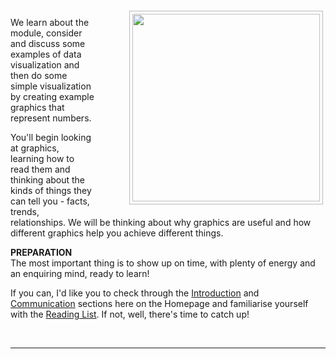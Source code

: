 <div style="float:right">
<!---img src="https://staff.city.ac.uk/~jad7/sg2047/pics/week01.preparation.jpeg" width=300 style="border:1px #bbb solid; margin:4px; padding:4px; margin-left:4em" /--->
<img src="https://jsndyks.github.io/sg2047/img/week01.preparation.jpeg" width=300 style="border:1px #bbb solid; margin:4px; padding:4px; margin-left:4em" />

</div>

We learn about the module, consider and discuss some examples of data visualization and then do some simple visualization by creating example graphics that represent numbers.

You'll begin looking at graphics, learning how to read them and thinking about the kinds of things they can tell you - facts, trends, relationships.
We will be thinking about why graphics are useful and how different graphics help you achieve different things.

**PREPARATION**<br/>
The most important thing is to show up on time, with plenty of energy and an enquiring mind, ready to learn!

If you can, I'd like you to check through the [Introduction](https://moodle.city.ac.uk/course/view.php?id=45842#section-1) and [Communication]() sections here on the Homepage and familiarise yourself with the [Reading List](https://moodle.city.ac.uk/mod/url/view.php?id=2381588). If not, well, there's time to catch up!

<div style="clear:both"/>

&nbsp;

---
